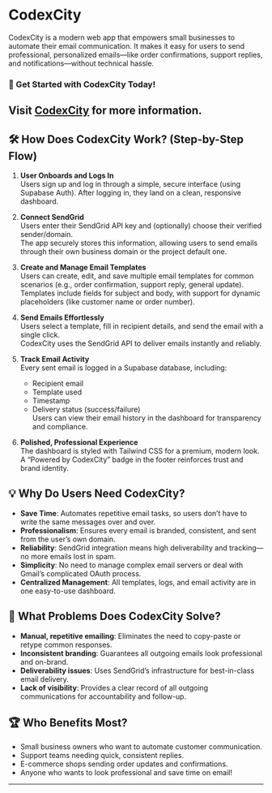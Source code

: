 # CodexCity

CodexCity is a modern web app that empowers small businesses to automate their email communication. It makes it easy for users to send professional, personalized emails—like order confirmations, support replies, and notifications—without technical hassle.

### 🚀 Get Started with CodexCity Today!
Visit [CodexCity](codexcity.xpensive.me) for more information.
--

## 🛠️ How Does CodexCity Work? (Step-by-Step Flow)

1. **User Onboards and Logs In**  
   Users sign up and log in through a simple, secure interface (using Supabase Auth). After logging in, they land on a clean, responsive dashboard.

2. **Connect SendGrid**  
   Users enter their SendGrid API key and (optionally) choose their verified sender/domain.  
   The app securely stores this information, allowing users to send emails through their own business domain or the project default one.

3. **Create and Manage Email Templates**  
   Users can create, edit, and save multiple email templates for common scenarios (e.g., order confirmation, support reply, general update).  
   Templates include fields for subject and body, with support for dynamic placeholders (like customer name or order number).

4. **Send Emails Effortlessly**  
   Users select a template, fill in recipient details, and send the email with a single click.  
   CodexCity uses the SendGrid API to deliver emails instantly and reliably.

5. **Track Email Activity**  
   Every sent email is logged in a Supabase database, including:
   - Recipient email  
   - Template used  
   - Timestamp  
   - Delivery status (success/failure)  
   Users can view their email history in the dashboard for transparency and compliance.

6. **Polished, Professional Experience**  
   The dashboard is styled with Tailwind CSS for a premium, modern look.  
   A “Powered by CodexCity” badge in the footer reinforces trust and brand identity.

## 💡 Why Do Users Need CodexCity?

- **Save Time**: Automates repetitive email tasks, so users don’t have to write the same messages over and over.  
- **Professionalism**: Ensures every email is branded, consistent, and sent from the user’s own domain.  
- **Reliability**: SendGrid integration means high deliverability and tracking—no more emails lost in spam.  
- **Simplicity**: No need to manage complex email servers or deal with Gmail’s complicated OAuth process.  
- **Centralized Management**: All templates, logs, and email activity are in one easy-to-use dashboard.

## 🚀 What Problems Does CodexCity Solve?

- **Manual, repetitive emailing**: Eliminates the need to copy-paste or retype common responses.  
- **Inconsistent branding**: Guarantees all outgoing emails look professional and on-brand.  
- **Deliverability issues**: Uses SendGrid’s infrastructure for best-in-class email delivery.  
- **Lack of visibility**: Provides a clear record of all outgoing communications for accountability and follow-up.

## 🏆 Who Benefits Most?

- Small business owners who want to automate customer communication.  
- Support teams needing quick, consistent replies.  
- E-commerce shops sending order updates and confirmations.  
- Anyone who wants to look professional and save time on email!

---
